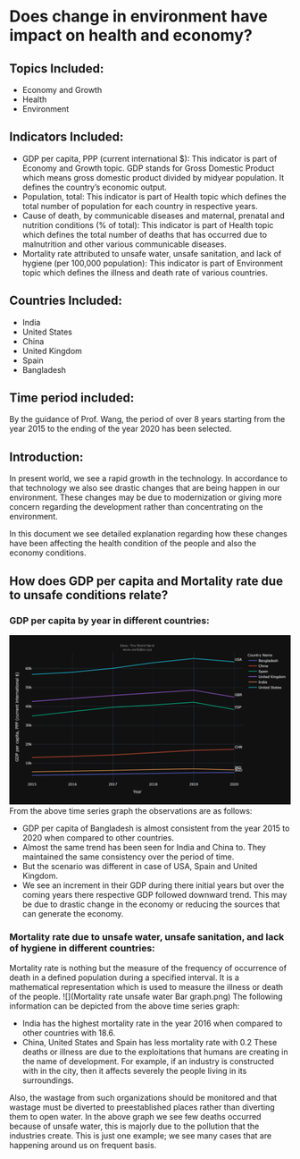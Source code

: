 # Does change in environment have impact on health and economy?
## Topics Included:
- Economy and Growth
- Health
- Environment
## Indicators Included:
- GDP per capita, PPP (current international $): This indicator is part of Economy and Growth topic. GDP stands for Gross Domestic Product which means gross domestic product divided by midyear population. It defines the country’s economic output.
- Population, total: This indicator is part of Health topic which defines the total number of population for each country in respective years.
- Cause of death, by communicable diseases and maternal, prenatal and nutrition conditions (% of total): This indicator is part of Health topic which defines the total number of deaths that has occurred due to malnutrition and other various communicable diseases.
- Mortality rate attributed to unsafe water, unsafe sanitation, and lack of hygiene (per 100,000 population): This indicator is part of Environment topic which defines the illness and death rate of various countries.
## Countries Included:
- India
- United States
- China
- United Kingdom
- Spain
- Bangladesh
## Time period included:
By the guidance of Prof. Wang, the period of over 8 years starting from the year 2015 to the ending of the year 2020 has been selected. 
## Introduction:
In present world, we see a rapid growth in the technology. In accordance to that technology we also see drastic changes that are being happen in our environment. These changes may be due to modernization or giving more concern regarding the development rather than concentrating on the environment.

In this document we see detailed explanation regarding how these changes have been affecting the health condition of the people and also the economy conditions.
## How does GDP per capita and Mortality rate due to unsafe conditions relate?
###  GDP per capita by year in different countries:
![](GDP_percapita_Timeseries_graph.png)
From the above time series graph the observations are as follows:
- GDP per capita of Bangladesh is almost consistent from the year 2015 to 2020 when compared to other countries.
- Almost the same trend has been seen for India and China to. They maintained the same consistency over the period of time.
- But the scenario was different in case of USA, Spain and United Kingdom. 
- We see an increment in their GDP during there initial years but over the coming years there respective GDP followed downward trend. This may be due to drastic change in the economy or reducing the sources that can generate the economy.
### Mortality rate due to unsafe water, unsafe sanitation, and lack of hygiene in different countries:
Mortality rate is nothing but the measure of the frequency of occurrence of death in a defined population during a specified interval. It is a mathematical representation which is used to measure the illness or death of the people.
![](Mortality rate unsafe water Bar graph.png)
The following information can be depicted from the above time series graph:
- India has the highest mortality rate in the year 2016 when compared to other countries with 18.6.
- China, United States and Spain has less mortality rate with 0.2 
These deaths or illness are due to the exploitations that humans are creating in the name of development. For example, if an industry is constructed with in the city, then it affects severely the people living in its surroundings. 

Also, the wastage from such organizations should be monitored and that wastage must be diverted to preestablished places rather than diverting them to open water. In the above graph we see few deaths occurred because of unsafe water, this is majorly due to the pollution that the industries create. This is just one example; we see many cases that are happening around us on frequent basis. 

